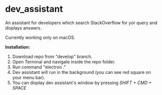 # dev_assistant

An assistant for developers which search StackOverflow for yor query and displays answers.

Currently working only on macOS.

**Installation:** <br />
  1. Download repo from "develop" branch. <br />
  2. Open Terminal and navigate inside the repo folder. <br />
  3. Run command "electron ." <br />
  4. Dev assistant will run in the background (you can see red square on your menu bar). <br />
  5. You can display dev assistant's window by pressing *SHIFT + CMD + SPACE* <br />
